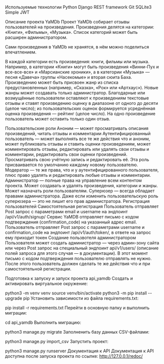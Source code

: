 Используемые технологии
Python
Django REST framework
Git
SQLite3
Simple JWT

Описание проекта YaMDb
Проект YaMDb собирает отзывы пользователей на произведения. Произведения делятся на категории: «Книги», «Фильмы», «Музыка». Список категорий может быть расширен администратором.

Сами произведения в YaMDb не хранятся, в нём можно поделиться впечатлением.

В каждой категории есть произведения: книги, фильмы или музыка. Например, в категории «Книги» могут быть произведения «Винни-Пух и все-все-все» и «Марсианские хроники», а в категории «Музыка» — песня «Давеча» группы «Насекомые» и вторая сюита Баха. Произведению может быть присвоен жанр из списка предустановленных (например, «Сказка», «Рок» или «Артхаус»). Новые жанры может создавать только администратор. Благодарные или возмущённые пользователи оставляют к произведениям текстовые отзывы и ставят произведению оценку в диапазоне от одного до десяти (целое число); из пользовательских оценок формируется усреднённая оценка произведения — рейтинг (целое число). На одно произведение пользователь может оставить только один отзыв.

Пользовательские роли
Аноним — может просматривать описания произведений, читать отзывы и комментарии
Аутентифицированный пользователь — может выполнять все те же действия что и аноним, может публиковать отзывы и ставить оценки произведениям, может комментировать отзывы, редактировать или удалять свои отзывы и комментарии, редактировать свои оценки произведений. Просматривать свою учётную запись и редактировать её. Эта роль присваивается по умолчанию каждому новому пользователю.
Модератор — те же права, что и у аутентифицированного пользователя, плюс право удалять и редактировать любые отзывы и комментарии.
Администратор — полные права на управление всем контентом проекта. Может создавать и удалять произведения, категории и жанры. Может назначать роли пользователям.
Суперюзер — всегда обладает правами администратора. Даже если изменить пользовательскую роль суперюзера — это не лишит его прав администратора.
Регистрация пользователей
Самостоятельная регистрация
Пользователь отправляет Post запрос с параметрами email и username на эндпоинт /api/v1/auth/signup/
Сервис YaMDB отправляет письмо с кодом подтверждения (confirmation_code) на указанный адрес email.
Пользователь отправляет Post запрос с параметрами username и confirmation_code на эндпоинт /api/v1/auth/token/, в ответе на запрос ему приходит токен
Создание пользвотеля администратором
Пользователя может создать администратор — через админ-зону сайта или через Post запрос на специальный эндпоинт api/v1/users/ (описание полей запроса для этого случая — в документации). В этот момент письмо с кодом подтверждения пользователю отправлять не нужно. После этого пользователь должен сделать те же действия что и при самостоятельной регистрации.

Подготовка к запуску и запуск проекта api_yamdb
Cоздать и активировать виртуальное окружение:

python3 -m venv venv
source venv/bin/activate
python3 -m pip install --upgrade pip
Установить зависимости из файла requirements.txt:

pip install -r requirements.txt
Перейти в основную папку и выполнить миграции:

cd api_yamdb
Выполнить миграцию:

python3 manage.py migrate
Заполненить базу данных CSV-файлами:

python3 manage.py import_csv
Запустить проект:

python3 manage.py runserver
Документация к API
Документация к API доступна после запуска проекта по ссылке: http://127.0.0.1/redoc/